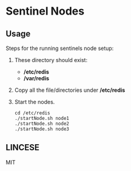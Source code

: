 Sentinel Nodes
==============
## Usage
Steps for the running sentinels node setup:

1.  These directory should exist:
    * __/etc/redis__
    * __/var/redis__
0.  Copy all the file/directories under **/etc/redis**
0.  Start the nodes.

    ```
    cd /etc/redis
    ./startNode.sh node1
    ./startNode.sh node2
    ./startNode.sh node3
    ```

LINCESE
---
MIT
 

